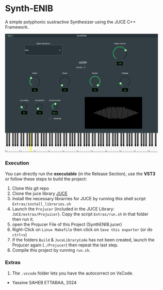 # Synth-ENIB
A simple polyphonic sustractive Synthesizer using the JUCE C++ Framework.


![Project's Look](Extras/synth.png)


### Execution
You can directly run the **executable** (in the Release Section), use the **VST3** or follow these steps to build the project:

1. Clone this git repo
1. Clone the juce library [JUCE](https://github.com/juce-framework/JUCE.git)
1. Install the necessary librarries for JUCE by running this shell script `Extras/install_libraries.sh`
1. Launch the `Projucer` (included in the JUCE Library: `JUCE/extras/Projuicer`). Copy the script `Extras/run.sh` in that folder then run it.
1. open the Projucer File of this Project (SynthENIB.jucer)
1. Right-Click on `Linux Makefile` then click on `Save this exporter` (or do `ctrl+s`)
1. If the folders `Build` & `JuceLibraryCode` has not been created, launch the Projucer again (`./Projucer`) then repeat the last step.
1. Compile this project by running `run.sh`.
   
### Extras
1. The `.vscode` folder lets you have the autocorrect on VsCode.



* Yassine SAHEB ETTABAA, 2024
